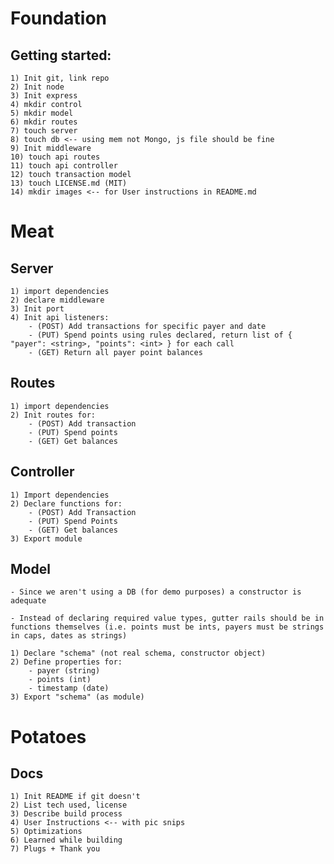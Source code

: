 # Foundation

## Getting started: 
    1) Init git, link repo
    2) Init node
    3) Init express
    4) mkdir control
    5) mkdir model
    6) mkdir routes
    7) touch server
    8) touch db <-- using mem not Mongo, js file should be fine
    9) Init middleware
    10) touch api routes
    11) touch api controller
    12) touch transaction model
    13) touch LICENSE.md (MIT) 
    14) mkdir images <-- for User instructions in README.md


# Meat

## Server
    1) import dependencies
    2) declare middleware
    3) Init port
    4) Init api listeners: 
        - (POST) Add transactions for specific payer and date
        - (PUT) Spend points using rules declared, return list of { "payer": <string>, "points": <int> } for each call
        - (GET) Return all payer point balances

## Routes
    1) import dependencies
    2) Init routes for: 
        - (POST) Add transaction
        - (PUT) Spend points
        - (GET) Get balances

## Controller
    1) Import dependencies
    2) Declare functions for: 
        - (POST) Add Transaction
        - (PUT) Spend Points
        - (GET) Get balances
    3) Export module

## Model
    - Since we aren't using a DB (for demo purposes) a constructor is adequate

    - Instead of declaring required value types, gutter rails should be in functions themselves (i.e. points must be ints, payers must be strings in caps, dates as strings)

    1) Declare "schema" (not real schema, constructor object)
    2) Define properties for: 
        - payer (string)
        - points (int)
        - timestamp (date)
    3) Export "schema" (as module)

# Potatoes

## Docs
    1) Init README if git doesn't
    2) List tech used, license
    3) Describe build process
    4) User Instructions <-- with pic snips
    5) Optimizations
    6) Learned while building
    7) Plugs + Thank you

